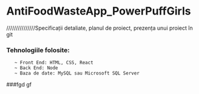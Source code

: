 # AntiFoodWasteApp_PowerPuffGirls

///////////////Specificații detaliate, planul de proiect, prezența unui proiect în git


 
### Tehnologiile folosite:
       ~ Front End: HTML, CSS, React
       ~ Back End: Node
       ~ Baza de date: MySQL sau Microsoft SQL Server 
###fgd
      gf  
